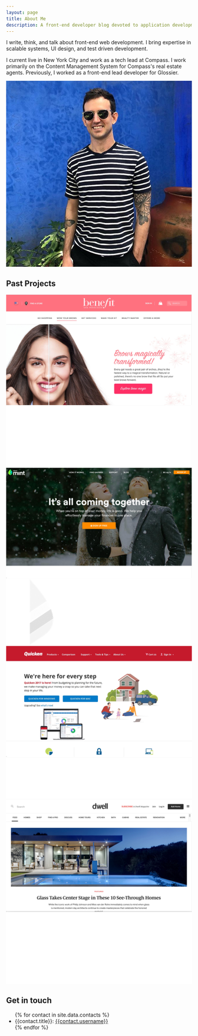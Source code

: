 ```yaml
---
layout: page
title: About Me
description: A front-end developer blog devoted to application development, user experience, design. See code examples, learn from tutorials, get tips and tricks
---
```


I write, think, and talk about front-end web development. I bring expertise in
scalable systems, UI design, and test driven development.

I current live in New York City and work as a tech lead at Compass. I work
primarily on the Content Management System for Compass's real estate agents.
Previously, I worked as a front-end lead developer for Glossier.

![Anthony Gonzales](/assets/img/me.jpeg)

<section id="recent-work" class="buffer container-fluid max-width">
  <h2 class="section-title">Past Projects</h2>
    <div class="row buffer">
      <div class="col-sm-6">
        <div class="portfolio-tile">
          <img class="portfolio-project-thumbnail" src="assets/img/benefit-cosmetics-screenshot.jpg" />
          <div class="portfolio-project-logo-cover">
            <img class="portfolio-project-logo" src="assets/img/BenefitLogo.png" />
          </div>
        </div>
      </div>
      <div class="col-sm-6">
        <div class="portfolio-tile">
          <img class="portfolio-project-thumbnail" src="assets/img/intuit-mint-home-page.jpg" />
          <div class="portfolio-project-logo-cover">
            <img class="portfolio-project-logo" src="assets/img/mint-logo.png" />
          </div>
        </div>
      </div>
    </div>
    <div class="row">
      <div class="col-sm-6">
        <div class="portfolio-tile">
          <img class="portfolio-project-thumbnail" src="assets/img/quicken-homepage.jpg" />
          <div class="portfolio-project-logo-cover">
            <img class="portfolio-project-logo" src="assets/img/quicken-logo.png" />
          </div>
        </div>
      </div>
      <div class="col-sm-6">
        <div class="portfolio-tile">
          <img class="portfolio-project-thumbnail" src="assets/img/dwell-home-page.jpg" />
          <div class="portfolio-project-logo-cover">
            <img class="portfolio-project-logo" src="assets/img/dwell-logo.png" />
          </div>
        </div>
      </div>
    </div>
</section>

<section id="contact">
  <div class="container-fluid max-width buffer">
    <h2 class="section-title">Get in touch</h2>
    <ul class="list">
    {% for contact in site.data.contacts %}
      <li>
        {{contact.title}}: <a href="{{contact.link}}" target="_blank">{{contact.username}}</a>
      </li>
    {% endfor %}
    </ul>
  </div>
</section>



